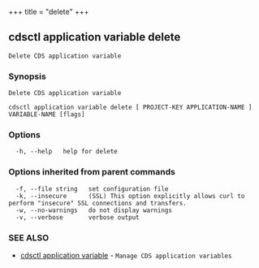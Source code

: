 +++
title = "delete"
+++
## cdsctl application variable delete

`Delete CDS application variable`

### Synopsis

`Delete CDS application variable`

```
cdsctl application variable delete [ PROJECT-KEY APPLICATION-NAME ] VARIABLE-NAME [flags]
```

### Options

```
  -h, --help   help for delete
```

### Options inherited from parent commands

```
  -f, --file string   set configuration file
  -k, --insecure      (SSL) This option explicitly allows curl to perform "insecure" SSL connections and transfers.
  -w, --no-warnings   do not display warnings
  -v, --verbose       verbose output
```

### SEE ALSO

* [cdsctl application variable](/cli/cdsctl/application/variable/)	 - `Manage CDS application variables`

